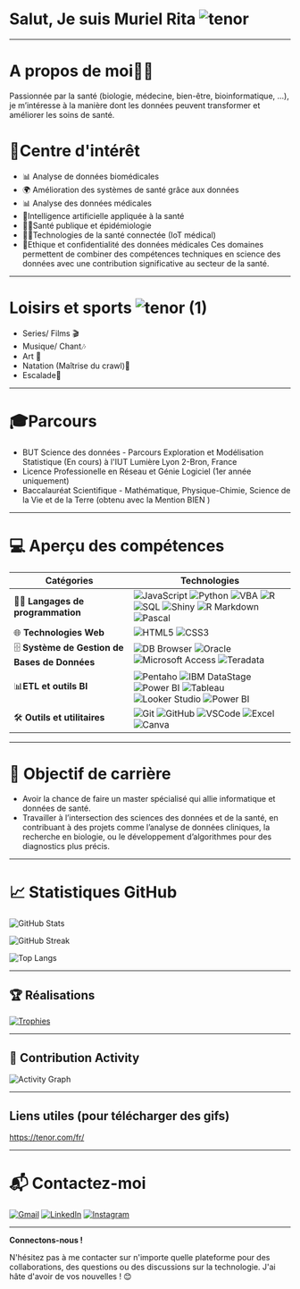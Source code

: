 # Salut, Je suis Muriel Rita ![tenor](https://github.com/user-attachments/assets/2cda09f6-76cd-466d-8335-ff506e57dec0)

---
# A propos de moi💁‍♀️
Passionnée par la santé (biologie, médecine, bien-être, bioinformatique, ...), je m’intéresse à la manière dont les données peuvent transformer et améliorer les soins de santé.  

# 🎯Centre d'intérêt 
- 📊 Analyse de données biomédicales  
- 🌍 Amélioration des systèmes de santé grâce aux données
- 📊 Analyse des données médicales
- 🤖Intelligence artificielle appliquée à la santé
- 🧑‍⚕️Santé publique et épidémiologie
- 🧑‍💻Technologies de la santé connectée (IoT médical)
- 🛟Ethique et confidentialité des données médicales
Ces domaines permettent de combiner des compétences techniques en science des données avec une contribution significative au secteur de la santé.
---
# Loisirs et sports ![tenor (1)](https://github.com/user-attachments/assets/58ff765b-2c44-4b7d-b532-acfd21c23e60)


- Series/ Films 🎬
- Musique/ Chant🎶
- Art 🎨
- Natation (Maîtrise du crawl)🥽
- Escalade🐌
---
# 🎓Parcours 
- BUT Science des données - Parcours Exploration et Modélisation Statistique (En cours) à l'IUT Lumière Lyon 2-Bron, France
- Licence Professionelle en Réseau et Génie Logiciel (1er année uniquement)
- Baccalauréat Scientifique - Mathématique, Physique-Chimie, Science de la Vie et de la Terre (obtenu avec la Mention BIEN )
---
# 💻 Aperçu des compétences
| **Catégories**            | **Technologies**                                                                                                                                                                 |
|-------------------------|-------------------------------------------------------------------------------------------------------------------------------------------------------------------------------|
| 🧑‍💻 **Langages de programmation** | ![JavaScript](https://img.shields.io/badge/JavaScript-F7DF1E?style=for-the-badge&logo=javascript&logoColor=black) ![Python](https://img.shields.io/badge/Python-3776AB?style=for-the-badge&logo=python&logoColor=white) ![VBA](https://img.shields.io/badge/VBA-217346?style=for-the-badge&logo=microsoft-excel&logoColor=white) ![R](https://img.shields.io/badge/R-276DC3?style=for-the-badge&logo=r&logoColor=white) ![SQL](https://img.shields.io/badge/SQL-CC2927?style=for-the-badge&logo=microsoft-sql-server&logoColor=white) ![Shiny](https://img.shields.io/badge/Shiny-276DC3?style=for-the-badge&logo=r&logoColor=white) ![R Markdown](https://img.shields.io/badge/R%20Markdown-1A6CAB?style=for-the-badge&logo=rstudio&logoColor=white) ![Pascal](https://img.shields.io/badge/Pascal-E3F171?style=for-the-badge&logo=delphi&logoColor=black) |
| 🌐 **Technologies Web**    | ![HTML5](https://img.shields.io/badge/HTML5-E34F26?style=for-the-badge&logo=html5&logoColor=white)  ![CSS3](https://img.shields.io/badge/CSS3-1572B6?style=for-the-badge&logo=css3&logoColor=white)|
|🗄️ **Système de Gestion de Bases de Données**  | ![DB Browser](https://img.shields.io/badge/DB%20Browser-003B57?style=for-the-badge&logo=sqlite&logoColor=white) ![Oracle](https://img.shields.io/badge/Oracle-F80000?style=for-the-badge&logo=oracle&logoColor=white) ![Microsoft Access](https://img.shields.io/badge/Microsoft%20Access-A4373A?style=for-the-badge&logo=microsoft-access&logoColor=white) ![Teradata](https://img.shields.io/badge/Teradata-F37440?style=for-the-badge&logo=teradata&logoColor=white) |
|  📊**ETL et outils BI**  | ![Pentaho](https://img.shields.io/badge/Pentaho-FF7800?style=for-the-badge&logo=pentaho&logoColor=white) ![IBM DataStage](https://img.shields.io/badge/IBM%20DataStage-052FAD?style=for-the-badge&logo=ibm&logoColor=white) ![Power BI](https://img.shields.io/badge/Power%20BI-F2C811?style=for-the-badge&logo=powerbi&logoColor=black) ![Tableau](https://img.shields.io/badge/Tableau-E97627?style=for-the-badge&logo=tableau&logoColor=white) ![Looker Studio](https://img.shields.io/badge/Looker%20Studio-4285F4?style=for-the-badge&logo=looker&logoColor=white) ![Power BI](https://img.shields.io/badge/Power%20BI-yellow?logo=powerbi&logoColor=white) |
| 🛠️ **Outils et utilitaires**  | ![Git](https://img.shields.io/badge/Git-F05032?style=for-the-badge&logo=git&logoColor=white) ![GitHub](https://img.shields.io/badge/GitHub-181717?style=for-the-badge&logo=github&logoColor=white) ![VSCode](https://img.shields.io/badge/VS_Code-007ACC?style=for-the-badge&logo=visual-studio-code&logoColor=white) ![Excel](https://img.shields.io/badge/Excel-217346?style=for-the-badge&logo=microsoft-excel&logoColor=white) ![Canva](https://img.shields.io/badge/Canva-00C4CC?style=for-the-badge&logo=canva&logoColor=white) |

---
# 🌱 Objectif de carrière 
- Avoir la chance de faire un master spécialisé qui allie informatique et données de santé.
- Travailler à l’intersection des sciences des données et de la santé, en contribuant à des projets comme l’analyse de données cliniques, la recherche en biologie, ou le
développement d’algorithmes pour des diagnostics plus précis.  

---
# 📈 Statistiques GitHub
![GitHub Stats](https://github-readme-stats.vercel.app/api?username=Murielzouzzou&show_icons=true&theme=radical)

![GitHub Streak](https://github-readme-streak-stats.herokuapp.com/?user=Murielzouzzou&theme=radical)

![Top Langs](https://github-readme-stats.vercel.app/api/top-langs/?username=Murielzouzzou&layout=compact&theme=radical)

---
## 🏆 Réalisations
[![Trophies](https://github-profile-trophy.vercel.app/?username=Murielzouzzou&theme=onedark)](https://github.com/ryo-ma/github-profile-trophy)

---
## 🌟 Contribution Activity
![Activity Graph](https://github-readme-activity-graph.vercel.app/graph?username=Murielzouzzou&theme=react-dark)

---
## Liens utiles (pour télécharger des gifs)
https://tenor.com/fr/

---
# 📬 Contactez-moi
[![Gmail](https://img.shields.io/badge/Gmail-D14836?style=for-the-badge&logo=gmail&logoColor=white)](mailto:murielritazouzzou@gmail.com)
[![LinkedIn](https://img.shields.io/badge/LinkedIn-0A66C2?style=for-the-badge&logo=linkedin&logoColor=white)](https://linkedin.com/in/muriel-rita-zouzzou-524159291)
[![Instagram](https://img.shields.io/badge/Instagram-E4405F?style=for-the-badge&logo=instagram&logoColor=white)](https://instagram.com/murielr__)

---
**Connectons-nous !**

N'hésitez pas à me contacter sur n'importe quelle plateforme pour des collaborations, des questions ou des discussions sur la technologie. J'ai hâte d'avoir de vos nouvelles ! 😊
